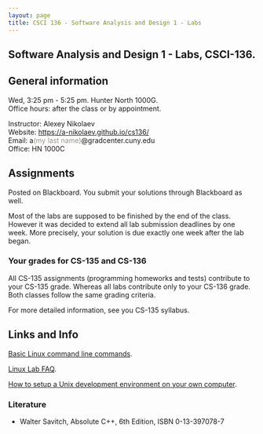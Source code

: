 ```yaml
---
layout: page
title: CSCI 136 - Software Analysis and Design 1 - Labs
---
```


## Software Analysis and Design 1 - Labs, CSCI-136.

<!--
Lecture 1. Jan 30, 2015. [C++ intro. Variables. Types. Arithmetic operations](lec/1/).     
Reading: 1.1 - 1.5.

Lecture 2. Feb 3, 2015. [Control flow. Branching. if and switch. Enumeration types](lec/2/).     
Reading: 2.1 - 2.2.   
Lab 1. [Basics of Unix. Small C++ programs](lab/1/).

Lecture 3. Feb 6, 2015. [Control flow. while and for loops](lec/3/).     
Reading: 2.3.   
[HW1](hw/1/). Due Saturday, Feb 14, by 11:59pm (Midnight). [[Solutions](hw/1/solutions.html)] 

Lecture 4. Feb 10, 2015. [Functions](lec/4/).    
Reading: 3.1, 3.2.    
Lab 2. [Simple file processing using redirection](lab/2/). [[Solutions](lab/2/solutions.html)]

Lecture 5. Feb 13, 2015. [More about functions, Scope, Recursion](lec/5/)    
Reading: 3.2, 3.3.    

Lecture 6. Feb 17, 2015. [Call by value and call by reference. Overloading function names. Default parameters](lec/6/).      
Rational approximation of a floating point number: [rational.cpp](lec/6/rational.cpp).     
Also, you may read about [Rational approximation of Pi](http://www.isi.edu/~johnh/BLOG/1999/0728_RATIONAL_PI/).    
Reading: 4.1.    
Lab 3. [Functions](lab/3/). [[Solutions](lab/3/solutions.html)]

Lecture 7. Feb 20, 2015. [Assertions. Testing](lec/7/).      
Reading: 4.2, 4.3.    

Lecture 8. Feb 24, 2015. [Arrays](lec/8/) [[Slides](lec/8/slides.pdf)].      
Reading: 5.1, 5.2.   
Lab 4. [Call by reference](lab/4/). [[Solutions](lab/4/solutions.html)] 

Lecture 9. Feb 27, 2015. [Arrays (continued)](lec/9/) [[Slides](lec/9/slides.pdf)].      
Reading: 5.2, 5.3.   

[HW2](hw/2/). Due Saturday, <del>Mar 7</del> Mar 14, by 11:59pm (Midnight). [[Solutions](hw/2/solutions.html)]    

Lecture 10. Mar 2, 2015. Multidimensional arrays. [[Slides](lec/10/slides.pdf)] [[Programs](lec/10/)]     
Reading: 5.4.     

Midterm 1. Mar 9, 2015.     
Lab 5. [Arrays](lab/5/). [[Solutions](lab/5/solutions.html)] 

Lecture 11. Mar 13, 2015. struct data type. [[Programs](lec/11/)]     
Reading: 6.1.     

Lecture 12. Mar 17, 2015. Classes. [[Programs](lec/12/)]    
Reading: 6.2.     
Lab 6. [Processing images](lab/6/). Please read this intro to this lab in advance, before coming to the class.
[[Solutions](lab/6/solutions.html)] 

Lecture 13. Mar 20, 2015. Classes continued. Separate compilation. [[Programs](lec/13/)]     
Reading: 6.2, 11.1.     

Lecture 14. Mar 24, 2015. Streams and file I/O. [[Programs](lec/14/)]     
Reading 12.1, 12.2.    
Lab 7. [Abstract data types. Implementation and testing.](lab/7/). [[Solutions](lab/7/solutions.html)] 

Lecture 15. Mar 27, 2015. Constructors. [[Programs](lec/15/)]   
Reading: 7.1, 7.2.    
After the lecture, I'm going to show some other useful features of SDL, primarily focusing on
loading and using textures (graphics files). Talking more about time and user input is another option.

Lecture 16. Mar 31, 2015. More about constructors. Static members. Vectors.    
Reading: 7.2. 7.3.    
Lab 8. [File IO. Reading and processing biological sequences.](lab/8/). 

[HW3](hw/3/). Due Saturday, Apr 4, by 11:59pm (Midnight). [[Solutions](hw/3/solutions.html)]     

Lecture 17. Apr 14, 2015. Generic data structures. Vectors. Intro to using templates. Hash tables. [[Programs](lec/17/)]      
Reading: 7.3.    
Lab 9. [Constructors, Vectors, and Boxes](lab/9/). 

Lecture 18. Apr 17, 2015. Old-style C strings. [[Programs](lec/18/)]      
Reading: 9.1.    

Lecture 19. Apr 21, 2015. New C++ string class.       
Reading: 9.3.   
Lab 10. [One-dimensional and two-dimensional vectors](lab/10/). 

Lecture 20. Apr 24, 2015. Review session. [[Hash Tables](lec/20)].      
Reading: 7.3.   

Midterm 2. Apr 28, 2015.     
Labs 11 and 12. [Implementing a subset of Markdown](lab/11/). [[Solutions](lab/11/solutions.html)]

Lecture 21. May 1, 2015. Algorithms competition. [[Round One and Round Two](docs/vector-algos.pdf)]

Lecture 22. May 5, 2015. Introducing pointers.

Lecture 23. May 8, 2015. Assignment. Pointers. Stack and heap allocation. [[Slides](lec/23/slides.pdf)]     
Reading: 10.1.   

Lecture 24. May 12, 2015. Dynamic arrays allocation. [[Slides](lec/24/slides.pdf)]     
Lab 13. [Separate compilation](lab/13/). 

Lecture 25. May 17, 2015. Objects that dynamically allocate memory. [[Slides](lec/25/slides.pdf)] [[Programs](lec/25/)]     
Reading: 10.3.   

[HW4](hw/4/). Due Saturday, May 23, by 11:59pm (Midnight).    

-->

## General information
Wed, 3:25 pm - 5:25 pm. Hunter North 1000G.  
Office hours: after the class or by appointment.

Instructor: Alexey Nikolaev  
Website: <https://a-nikolaev.github.io/cs136/>  
Email: a<span style="color:#969086;">(my last name)</span>@gradcenter.cuny.edu  
Office: HN 1000C  

## Assignments
Posted on Blackboard. You submit your solutions through Blackboard as well. 

Most of the labs are supposed to be finished by the end of the class.
However it was decided to extend all lab submission deadlines by one week. 
More precisely, your solution is due exactly one week after the lab began.

### Your grades for CS-135 and CS-136
All CS-135 assignments (programming homeworks and tests) contribute to your CS-135 grade.
Whereas all labs contribute only to your CS-136 grade. Both classes follow the same grading criteria.

For more detailed information, see you CS-135 syllabus.

## Links and Info
[Basic Linux command line commands](linux/).

[Linux Lab FAQ](http://www.geography.hunter.cuny.edu/tbw/CS.Linux.Lab.FAQ/department_of_computer_science.faq.htm).

[How to setup a Unix development environment on your own computer](setup/).

### Literature
  * Walter Savitch, Absolute C++, 6th Edition, ISBN 0-13-397078-7

[pdfimg]: /img/pdf1.png
[fbimg]: /img/fb.png
